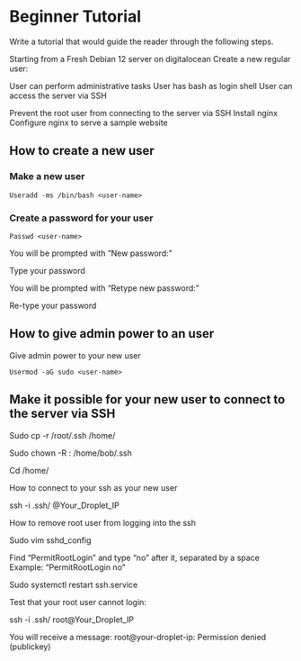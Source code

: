<h1>Beginner Tutorial</h1>


Write a tutorial that would guide the reader through the following steps.

Starting from a Fresh Debian 12 server on digitalocean
Create a new regular user:

User can perform administrative tasks
User has bash as login shell
User can access the server via SSH


Prevent the root user from connecting to the server via SSH
Install nginx
Configure nginx to serve a sample website


<h2>How to create a new user</h2>


<h3>Make a new user</h3>

```Useradd -ms /bin/bash <user-name>```

<h3>Create a password for your user</h3>

```Passwd <user-name>```


You will be prompted with “New password:”

Type your password

You will be prompted with “Retype new password:”

Re-type your password 

<h2>How to give admin power to an user</h2>

Give admin power to your new user

```Usermod -aG sudo <user-name>```


<h2>Make it possible for your new user to connect to the server via SSH</h2>

Sudo cp -r /root/.ssh /home/<user-name>

Sudo chown -R <user-name>:<user-group> /home/bob/.ssh

  Cd /home/<user-name>

How to connect to your ssh as your new user

ssh -i .ssh/<key-name> <user-name>@Your_Droplet_IP


How to remove root user from logging into the ssh

Sudo vim sshd_config

Find “PermitRootLogin” and type “no” after it, separated by a space
Example: “PermitRootLogin no”

Sudo systemctl restart ssh.service

Test that your root user cannot login:

ssh -i .ssh/<key-name> root@Your_Droplet_IP

You will receive a message:
root@your-droplet-ip: Permission denied (publickey)
